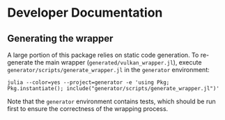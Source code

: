 # Developer Documentation

## Generating the wrapper

A large portion of this package relies on static code generation. To re-generate the main wrapper (`generated/vulkan_wrapper.jl`), execute `generator/scripts/generate_wrapper.jl` in the `generator` environment:

```
julia --color=yes --project=generator -e 'using Pkg; Pkg.instantiate(); include("generator/scripts/generate_wrapper.jl")'
```

Note that the `generator` environment contains tests, which should be run first to ensure the correctness of the wrapping process.
